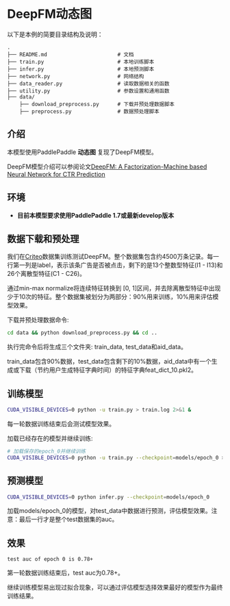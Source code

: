 # DeepFM动态图

以下是本例的简要目录结构及说明：

```text
.
├── README.md                       # 文档
├── train.py                        # 本地训练脚本
├── infer.py                        # 本地预测脚本
├── network.py                      # 网络结构
├── data_reader.py                  # 读取数据相关的函数
├── utility.py                      # 参数设置和通用函数
├── data/
    ├── download_preprocess.py      # 下载并预处理数据脚本
    ├── preprocess.py               # 数据预处理脚本

```

## 介绍
本模型使用PaddlePaddle **动态图** 复现了DeepFM模型。

DeepFM模型介绍可以参阅论文[DeepFM: A Factorization-Machine based Neural Network for CTR Prediction](https://arxiv.org/abs/1703.04247)

## 环境
- **目前本模型要求使用PaddlePaddle 1.7或最新develop版本**

## 数据下载和预处理

我们在[Criteo](https://www.kaggle.com/c/criteo-display-ad-challenge/)数据集训练测试DeepFM。整个数据集包含约4500万条记录。每一行第一列是label，表示该条广告是否被点击，剩下的是13个整数型特征(I1 - I13)和26个离散型特征(C1 - C26)。

通过min-max normalize将连续特征转换到 [0, 1]区间，并去除离散型特征中出现少于10次的特征。整个数据集被划分为两部分：90%用来训练，10%用来评估模型效果。

下载并预处理数据命令:
```bash
cd data && python download_preprocess.py && cd ..
```

执行完命令后将生成三个文件夹: train_data, test_data和aid_data。

train_data包含90%数据，test_data包含剩下的10%数据，aid_data中有一个生成或下载（节约用户生成特征字典时间）的特征字典feat_dict_10.pkl2。

## 训练模型

```bash
CUDA_VISIBLE_DEVICES=0 python -u train.py > train.log 2>&1 &
```

每一轮数据训练结束后会测试模型效果。

加载已经存在的模型并继续训练:

```bash
# 加载保存的epoch_0并继续训练
CUDA_VISIBLE_DEVICES=0 python -u train.py --checkpoint=models/epoch_0 > train.log 2>&1 &
```

## 预测模型

```bash
CUDA_VISIBLE_DEVICES=0 python infer.py --checkpoint=models/epoch_0
```

加载models/epoch_0的模型，对test_data中数据进行预测，评估模型效果。注意：最后一行才是整个test数据集的auc。

## 效果
```text
test auc of epoch 0 is 0.78+
```

第一轮数据训练结束后，test auc为0.78+。

继续训练模型易出现过拟合现象，可以通过评估模型选择效果最好的模型作为最终训练结果。
